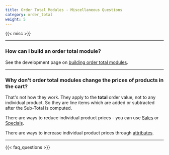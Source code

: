 ```yaml
---
title: Order Total Modules - Miscellaneous Questions
category: order_total 
weight: 5
---
```


{{< misc >}} 

---
### How can I build an order total module? 
See the development page on [building order total modules](/dev/code/modules/order_total_modules/). 

--- 
### Why don't order total modules change the prices of products in the cart? 
That's not how they work. They apply to the **total** order value, not to
any individual product.  So they are line items which are added or subtracted after the Sub-Total is computed. 

There are ways to reduce individual product prices - you can use [Sales](/user/admin_pages/catalog/salemaker/) or [Specials](/user/admin_pages/catalog/specials/).

There are ways to increase individual product prices through [attributes](/user/products/attributes/). 

---
<!-- please keep this at the end --> 
{{< faq_questions >}}

